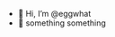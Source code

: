 - 👋 Hi, I’m @eggwhat
- 🧆 something something 

<!---
eggwhat/eggwhat is a ✨ special ✨ repository because its `README.md` (this file) appears on your GitHub profile.
You can click the Preview link to take a look at your changes.
--->
